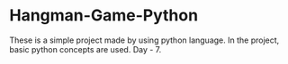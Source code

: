 # Hangman-Game-Python
These is a simple project made by using python language. In the project, basic python concepts are used. Day - 7.
